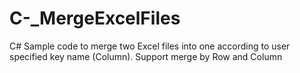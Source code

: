 # C-_MergeExcelFiles
C# Sample code to merge two Excel files into one according to user specified key name (Column). Support merge by Row and Column
